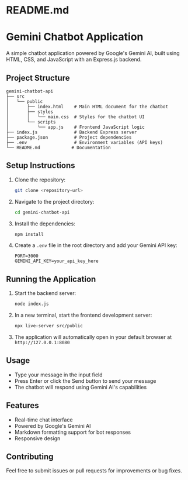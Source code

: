 # README.md

# Gemini Chatbot Application

A simple chatbot application powered by Google's Gemini AI, built using HTML, CSS, and JavaScript with an Express.js backend.

## Project Structure

```
gemini-chatbot-api
├── src
│   └── public
│       ├── index.html    # Main HTML document for the chatbot
│       ├── styles
│       │   └── main.css  # Styles for the chatbot UI
│       └── scripts
│           └── app.js    # Frontend JavaScript logic
├── index.js              # Backend Express server
├── package.json          # Project dependencies
├── .env                  # Environment variables (API keys)
└── README.md            # Documentation
```

## Setup Instructions

1. Clone the repository:
   ```bash
   git clone <repository-url>
   ```

2. Navigate to the project directory:
   ```bash
   cd gemini-chatbot-api
   ```

3. Install the dependencies:
   ```bash
   npm install
   ```

4. Create a `.env` file in the root directory and add your Gemini API key:
   ```
   PORT=3000
   GEMINI_API_KEY=your_api_key_here
   ```

## Running the Application

1. Start the backend server:
   ```bash
   node index.js
   ```

2. In a new terminal, start the frontend development server:
   ```bash
   npx live-server src/public
   ```

3. The application will automatically open in your default browser at `http://127.0.0.1:8080`

## Usage

- Type your message in the input field
- Press Enter or click the Send button to send your message
- The chatbot will respond using Gemini AI's capabilities

## Features

- Real-time chat interface
- Powered by Google's Gemini AI
- Markdown formatting support for bot responses
- Responsive design

## Contributing

Feel free to submit issues or pull requests for improvements or bug fixes.